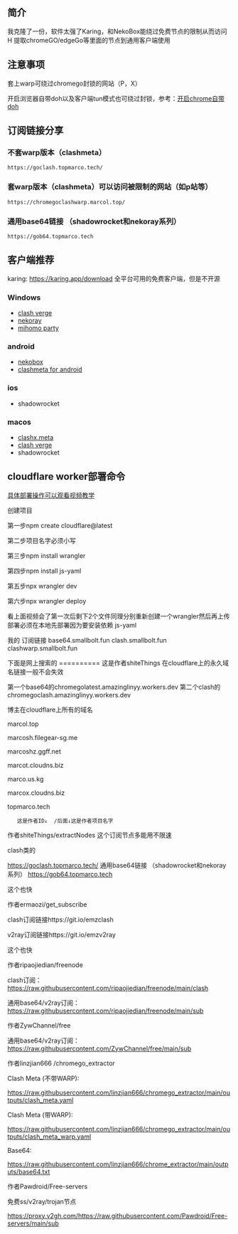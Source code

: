 ## 简介
我克隆了一份，软件太强了Karing，和NekoBox能绕过免费节点的限制从而访问H
提取chromeGO/edgeGo等里面的节点到通用客户端使用

## 注意事项

套上warp可绕过chromego封锁的网站（P，X）

开启浏览器自带doh以及客户端tun模式也可绕过封锁，参考：[开启chrome自带doh](https://blog.mareep.net/posts/9993/)

## 订阅链接分享

### 不套warp版本（clashmeta）

```
https://goclash.topmarco.tech/
```

### 套warp版本（clashmeta）可以访问被限制的网站（如p站等）

```
https://chromegoclashwarp.marcol.top/
```

### 通用base64链接 （shadowrocket和nekoray系列）

```
https://gob64.topmarco.tech
```


## 客户端推荐
karing: https://karing.app/download 全平台可用的免费客户端，但是不开源

### Windows

- [clash verge](https://github.com/zzzgydi/clash-verge/releases) 
- [nekoray](https://github.com/MatsuriDayo/nekoray)
- [mihomo party](https://github.com/mihomo-party-org/mihomo-party/releases/latest)

### android

- [nekobox](https://github.com/MatsuriDayo/NekoBoxForAndroid)
- [clashmeta for android](https://github.com/MetaCubeX/ClashMetaForAndroid/releases)

### ios

- shadowrocket

### macos

- [clashx.meta](https://github.com/MetaCubeX/ClashX.Meta/releases)
- [clash verge](https://github.com/zzzgydi/clash-verge/releases) 
- shadowrocket
## cloudflare worker部署命令

[具体部署操作可以观看视频教学](https://www.youtube.com/watch?v=cthl7LLbTv0&t=6s)

创建项目

第一步npm create cloudflare@latest

第二步项目名字必须小写

第三步npm install wrangler

第四步npm install js-yaml

第五步npx wrangler dev

第六步npx wrangler deploy

看上面视频会了第一次后剩下2个文件同理分别重新创建一个wrangler然后再上传部署必须在本地先部署因为要安装依赖 js-yaml

我的
订阅链接
base64.smallbolt.fun
clash.smallbolt.fun
clashwarp.smallbolt.fun

下面是网上搜索的
                           ==========  这是作者shiteThings 在cloudflare上的永久域名链接一般不会失效


第一个base64的chromegolatest.amazinglinyy.workers.dev
第二个clash的   chromegoclash.amazinglinyy.workers.dev

博主在cloudflare上所有的域名

marcol.top

marcosh.filegear-sg.me

marcoshz.ggff.net

marcot.cloudns.biz

marco.us.kg

marcox.cloudns.biz

topmarco.tech


       这是作者ID↓  /后面↓这是作者项目名字
作者shiteThings/extractNodes          这个订阅节点多能用不限速  

clash类的

https://goclash.topmarco.tech/      通用base64链接 （shadowrocket和nekoray系列）   https://gob64.topmarco.tech



这个也快

作者ermaozi/get_subscribe

clash订阅链接https://git.io/emzclash

v2ray订阅链接https://git.io/emzv2ray



这个也快

作者ripaojiedian/freenode

clash订阅：https://raw.githubusercontent.com/ripaojiedian/freenode/main/clash

通用base64/v2ray订阅：https://raw.githubusercontent.com/ripaojiedian/freenode/main/sub



作者ZywChannel/free

通用base64/v2ray订阅：https://raw.githubusercontent.com/ZywChannel/free/main/sub






作者linzjian666 /chromego_extractor

Clash Meta (不带WARP):

https://raw.githubusercontent.com/linzjian666/chromego_extractor/main/outputs/clash_meta.yaml

Clash Meta (带WARP):

https://raw.githubusercontent.com/linzjian666/chromego_extractor/main/outputs/clash_meta_warp.yaml

Base64:

https://raw.githubusercontent.com/linzjian666/chrome_extractor/main/outputs/base64.txt


作者Pawdroid/Free-servers

免费ss/v2ray/trojan节点

https://proxy.v2gh.com/https://raw.githubusercontent.com/Pawdroid/Free-servers/main/sub
